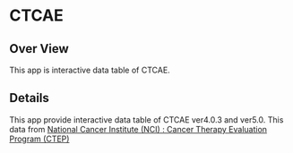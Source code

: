 # CTCAE

## Over View  
 This app is interactive data table of CTCAE.  

## Details
 This app provide interactive data table of CTCAE ver4.0.3 and ver5.0.
This data from [National Cancer Institute (NCI) : Cancer Therapy Evaluation Program (CTEP)](https://ctep.cancer.gov/protocoldevelopment/electronic_applications/ctc.htm)
